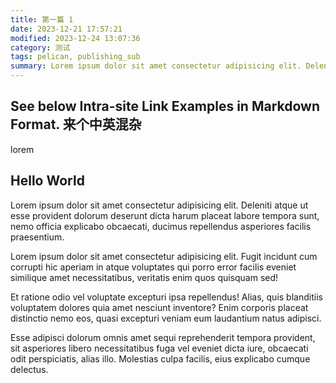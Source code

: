 ```yaml
---
title: 第一篇 1
date: 2023-12-21 17:57:21
modified: 2023-12-24 13:07:36
category: 测试
tags: pelican, publishing_sub
summary: Lorem ipsum dolor sit amet consectetur adipisicing elit. Deleniti atque ut esse provident dolorum deserunt dicta harum placeat labore tempora sunt, nemo officia explicabo obcaecati, ducimus repellendus asperiores facilis praesentium.Lorem ipsum dolor sit amet consectetur adipisicing elit. Fugit incidunt cum corrupti hic aperiam in atque voluptates qui porro error facilis eveniet similique amet necessitatibus, veritatis enim quos quisquam sed!
---
```


## See below Intra-site Link Examples in Markdown Format. 来个中英混杂

lorem

## Hello World

Lorem ipsum dolor sit amet consectetur adipisicing elit. Deleniti atque ut esse provident dolorum deserunt dicta harum placeat labore tempora sunt, nemo officia explicabo obcaecati, ducimus repellendus asperiores facilis praesentium.

Lorem ipsum dolor sit amet consectetur adipisicing elit. Fugit incidunt cum corrupti hic aperiam in atque voluptates qui porro error facilis eveniet similique amet necessitatibus, veritatis enim quos quisquam sed!

Et ratione odio vel voluptate excepturi ipsa repellendus! Alias, quis blanditiis voluptatem dolores quia amet nesciunt inventore? Enim corporis placeat distinctio nemo eos, quasi excepturi veniam eum laudantium natus adipisci.

Esse adipisci dolorum omnis amet sequi reprehenderit tempora provident, sit asperiores libero necessitatibus fuga vel eveniet dicta iure, obcaecati odit perspiciatis, alias illo. Molestias culpa facilis, eius explicabo cumque delectus.
